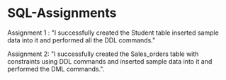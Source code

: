 # SQL-Assignments

Assignment 1 : "I successfully created the Student table inserted sample data into it and performed all the DDL commands."

Assignment 2: "I successfully created the Sales_orders table with constraints using DDL commands and inserted sample data into it and performed the DML commands.".
